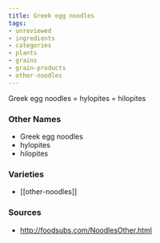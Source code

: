 ```yaml
---
title: Greek egg noodles
tags:
- unreviewed
- ingredients
- categories
- plants
- grains
- grain-products
- other-noodles
---
```

Greek egg noodles = hylopites = hilopites

### Other Names

* Greek egg noodles
* hylopites
* hilopites

### Varieties

* [[other-noodles]]

### Sources
* http://foodsubs.com/NoodlesOther.html

